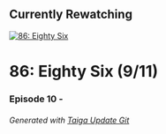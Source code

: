 ﻿
## Currently Rewatching

[![86: Eighty Six](https://s4.anilist.co/file/anilistcdn/media/anime/cover/medium/bx116589-WSpNedJdAH3L.jpg)](https://anilist.co/anime/116589)

# 86: Eighty Six (9/11)

### Episode 10 - 

###### *Generated with [Taiga Update Git](https://github.com/nike4613/taiga-update-git)*